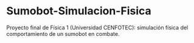 # Sumobot-Simulacion-Fisica
Proyecto final de Física 1 (Universidad CENFOTEC): simulación física del comportamiento de un sumobot en combate.

